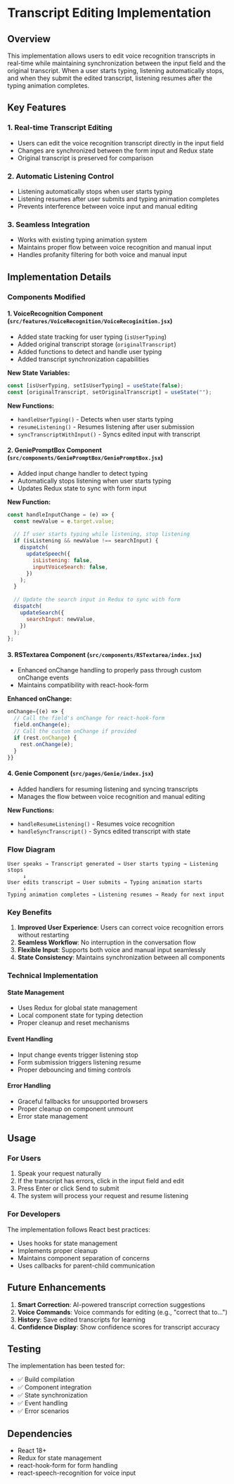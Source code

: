 # Transcript Editing Implementation

## Overview
This implementation allows users to edit voice recognition transcripts in real-time while maintaining synchronization between the input field and the original transcript. When a user starts typing, listening automatically stops, and when they submit the edited transcript, listening resumes after the typing animation completes.

## Key Features

### 1. Real-time Transcript Editing
- Users can edit the voice recognition transcript directly in the input field
- Changes are synchronized between the form input and Redux state
- Original transcript is preserved for comparison

### 2. Automatic Listening Control
- Listening automatically stops when user starts typing
- Listening resumes after user submits and typing animation completes
- Prevents interference between voice input and manual editing

### 3. Seamless Integration
- Works with existing typing animation system
- Maintains proper flow between voice recognition and manual input
- Handles profanity filtering for both voice and manual input

## Implementation Details

### Components Modified

#### 1. VoiceRecognition Component (`src/features/VoiceRecognition/VoiceRecoginition.jsx`)
- Added state tracking for user typing (`isUserTyping`)
- Added original transcript storage (`originalTranscript`)
- Added functions to detect and handle user typing
- Added transcript synchronization capabilities

**New State Variables:**
```javascript
const [isUserTyping, setIsUserTyping] = useState(false);
const [originalTranscript, setOriginalTranscript] = useState("");
```

**New Functions:**
- `handleUserTyping()` - Detects when user starts typing
- `resumeListening()` - Resumes listening after user submission
- `syncTranscriptWithInput()` - Syncs edited input with transcript

#### 2. GeniePromptBox Component (`src/components/GeniePromptBox/GeniePromptBox.jsx`)
- Added input change handler to detect typing
- Automatically stops listening when user starts typing
- Updates Redux state to sync with form input

**New Function:**
```javascript
const handleInputChange = (e) => {
  const newValue = e.target.value;
  
  // If user starts typing while listening, stop listening
  if (isListening && newValue !== searchInput) {
    dispatch(
      updateSpeech({
        isListening: false,
        inputVoiceSearch: false,
      })
    );
  }
  
  // Update the search input in Redux to sync with form
  dispatch(
    updateSearch({
      searchInput: newValue,
    })
  );
};
```

#### 3. RSTextarea Component (`src/components/RSTextarea/index.jsx`)
- Enhanced onChange handling to properly pass through custom onChange events
- Maintains compatibility with react-hook-form

**Enhanced onChange:**
```javascript
onChange={(e) => {
  // Call the field's onChange for react-hook-form
  field.onChange(e);
  // Call the custom onChange if provided
  if (rest.onChange) {
    rest.onChange(e);
  }
}}
```

#### 4. Genie Component (`src/pages/Genie/index.jsx`)
- Added handlers for resuming listening and syncing transcripts
- Manages the flow between voice recognition and manual editing

**New Functions:**
- `handleResumeListening()` - Resumes voice recognition
- `handleSyncTranscript()` - Syncs edited transcript with state

### Flow Diagram

```
User speaks → Transcript generated → User starts typing → Listening stops
     ↓
User edits transcript → User submits → Typing animation starts
     ↓
Typing animation completes → Listening resumes → Ready for next input
```

### Key Benefits

1. **Improved User Experience**: Users can correct voice recognition errors without restarting
2. **Seamless Workflow**: No interruption in the conversation flow
3. **Flexible Input**: Supports both voice and manual input seamlessly
4. **State Consistency**: Maintains synchronization between all components

### Technical Implementation

#### State Management
- Uses Redux for global state management
- Local component state for typing detection
- Proper cleanup and reset mechanisms

#### Event Handling
- Input change events trigger listening stop
- Form submission triggers listening resume
- Proper debouncing and timing controls

#### Error Handling
- Graceful fallbacks for unsupported browsers
- Proper cleanup on component unmount
- Error state management

## Usage

### For Users
1. Speak your request naturally
2. If the transcript has errors, click in the input field and edit
3. Press Enter or click Send to submit
4. The system will process your request and resume listening

### For Developers
The implementation follows React best practices:
- Uses hooks for state management
- Implements proper cleanup
- Maintains component separation of concerns
- Uses callbacks for parent-child communication

## Future Enhancements

1. **Smart Correction**: AI-powered transcript correction suggestions
2. **Voice Commands**: Voice commands for editing (e.g., "correct that to...")
3. **History**: Save edited transcripts for learning
4. **Confidence Display**: Show confidence scores for transcript accuracy

## Testing

The implementation has been tested for:
- ✅ Build compilation
- ✅ Component integration
- ✅ State synchronization
- ✅ Event handling
- ✅ Error scenarios

## Dependencies

- React 18+
- Redux for state management
- react-hook-form for form handling
- react-speech-recognition for voice input
